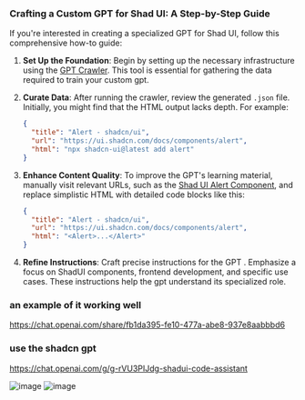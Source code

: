### Crafting a Custom GPT for Shad UI: A Step-by-Step Guide

If you\'re interested in creating a specialized GPT for Shad UI, follow this comprehensive how-to guide:

1. **Set Up the Foundation**: Begin by setting up the necessary infrastructure using the [GPT Crawler](https://github.com/BuilderIO/gpt-crawler). This tool is essential for gathering the data required to train your custom gpt.

2. **Curate Data**: After running the crawler, review the generated `.json` file. Initially, you might find that the HTML output lacks depth. For example:
    ```json
    {
      "title": "Alert - shadcn/ui",
      "url": "https://ui.shadcn.com/docs/components/alert",
      "html": "npx shadcn-ui@latest add alert"
    }
    ```

3. **Enhance Content Quality**: To improve the GPT's learning material, manually visit relevant URLs, such as the [Shad UI Alert Component](https://ui.shadcn.com/docs/components/alert), and replace simplistic HTML with detailed code blocks like this:
    ```json
    {
      "title": "Alert - shadcn/ui",
      "url": "https://ui.shadcn.com/docs/components/alert",
      "html": "<Alert>...</Alert>"
    }
    ```

4. **Refine Instructions**: Craft precise instructions for the GPT . Emphasize a focus on ShadUI components, frontend development, and specific use cases. These instructions help the gpt understand its specialized role.

### an example of it working well
https://chat.openai.com/share/fb1da395-fe10-477a-abe8-937e8aabbbd6

### use the shadcn gpt
https://chat.openai.com/g/g-rVU3PIJdg-shadui-code-assistant

![image](https://github.com/Worthingtravis/custom-gpt/assets/11166509/159a5950-7542-4733-b379-8e8af152b80a)
![image](https://github.com/Worthingtravis/custom-gpt/assets/11166509/34d7d383-6e4a-4325-be91-35f46296e2fe)
